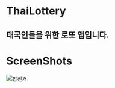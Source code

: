 # ThaiLottery
## 태국인들을 위한 로또 앱입니다.

# ScreenShots
![합친거](https://user-images.githubusercontent.com/48876807/91173436-cc3cf600-e718-11ea-9948-8d0b3daf8b34.png)
